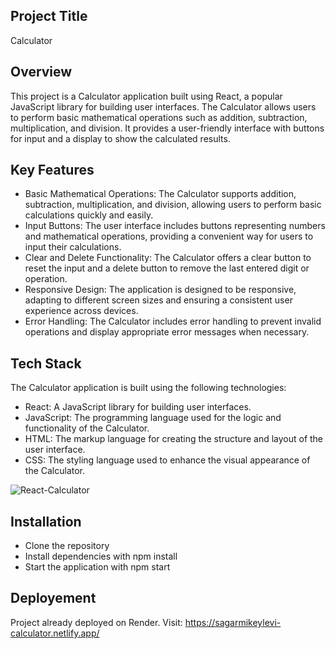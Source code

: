 ## Project Title
Calculator

## Overview
This project is a Calculator application built using React, a popular JavaScript library for building user interfaces. The Calculator allows users to perform basic mathematical operations such as addition, subtraction, multiplication, and division. It provides a user-friendly interface with buttons for input and a display to show the calculated results.

## Key Features
- Basic Mathematical Operations: The Calculator supports addition, subtraction, multiplication, and division, allowing users to perform basic calculations quickly and easily.
- Input Buttons: The user interface includes buttons representing numbers and mathematical operations, providing a convenient way for users to input their calculations.
- Clear and Delete Functionality: The Calculator offers a clear button to reset the input and a delete button to remove the last entered digit or operation.
- Responsive Design: The application is designed to be responsive, adapting to different screen sizes and ensuring a consistent user experience across devices.
- Error Handling: The Calculator includes error handling to prevent invalid operations and display appropriate error messages when necessary.

## Tech Stack
The Calculator application is built using the following technologies:

- React: A JavaScript library for building user interfaces.
- JavaScript: The programming language used for the logic and functionality of the Calculator.
- HTML: The markup language for creating the structure and layout of the user interface.
- CSS: The styling language used to enhance the visual appearance of the Calculator.

![React-Calculator](https://github.com/Sagarmikeylevi/React-Calculator/assets/114811573/dc56a221-8df5-4388-a09c-216556ea4e1c)

## Installation
- Clone the repository
- Install dependencies with npm install
- Start the application with npm start

## Deployement
Project already deployed on Render. Visit: https://sagarmikeylevi-calculator.netlify.app/
